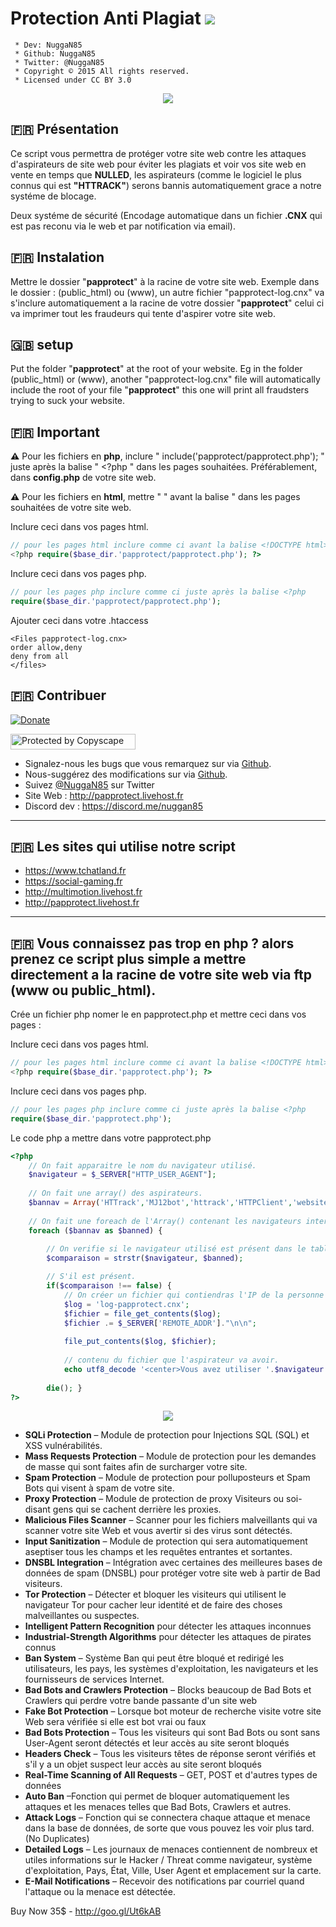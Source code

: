 # Protection Anti Plagiat <img src="https://camo.githubusercontent.com/fe2cb3af77c3290cd9437c142662cbd08bbbc027/687474703a2f2f696d6167652e6e6f656c736861636b2e636f6d2f66696368696572732f323031352f35312f313435303130333535302d736865696c642e706e67">

```
 * Dev: NuggaN85
 * Github: NuggaN85
 * Twitter: @NuggaN85
 * Copyright © 2015 All rights reserved.
 * Licensed under CC BY 3.0
```
<center><img src="https://camo.githubusercontent.com/8311875fd722ba69ded3fb1ffc0e9b60562b6024/687474703a2f2f696d6167652e6e6f656c736861636b2e636f6d2f66696368696572732f323031362f32322f313436343838363332362d70617070726f74656374323031362e6a7067"></center>

## :fr: Présentation

Ce script vous permettra de protéger votre site web contre les attaques d'aspirateurs de site web pour éviter les plagiats et voir vos site web en vente en temps que <strong>NULLED</strong>, les aspirateurs (comme le logiciel le plus connus qui est <strong>"HTTRACK"</strong>) serons bannis automatiquement grace a notre systéme de blocage.

Deux systéme de sécurité (Encodage automatique dans un fichier <strong>.CNX</strong> qui est pas reconu via le web et par notification via email).

## :fr: Instalation

Mettre le dossier "<strong>papprotect</strong>" à la racine de votre site web. Exemple dans le dossier : (public_html) ou (www), un autre fichier "papprotect-log.cnx" va s'inclure automatiquement a la racine de votre dossier "<strong>papprotect</strong>" celui ci va imprimer tout les fraudeurs qui tente d'aspirer votre site web.

## :uk: setup

Put the folder "<strong>papprotect</strong>" at the root of your website. Eg in the folder (public_html) or (www), another "papprotect-log.cnx" file will automatically include the root of your file "<strong>papprotect</strong>" this one will print all fraudsters trying to suck your website.

## :fr: Important

<strong>:warning:</strong>
Pour les fichiers en <strong>php</strong>, inclure " include('papprotect/papprotect.php'); " juste après la balise " <?php " dans les pages souhaitées. Préférablement, dans <strong>config.php</strong> de votre site web.

<strong>:warning:</strong>
Pour les fichiers en <strong>html</strong>, mettre " <?php include('papprotect/papprotect.php'); ?> " avant la balise " <!DOCTYPE html> dans les pages souhaitées de votre site web.

Inclure ceci dans vos pages html.
```PHP
// pour les pages html inclure comme ci avant la balise <!DOCTYPE html>
<?php require($base_dir.'papprotect/papprotect.php'); ?> 
```

Inclure ceci dans vos pages php.
```PHP
// pour les pages php inclure comme ci juste après la balise <?php
require($base_dir.'papprotect/papprotect.php'); 
```

Ajouter ceci dans votre .htaccess
```
<Files papprotect-log.cnx>
order allow,deny
deny from all
</files>
```

## :fr: Contribuer

[![Donate](https://img.shields.io/badge/paypal-donate-yellow.svg?style=flat)](https://www.paypal.me/LudovicRose)

<a target="_blank" href="http://www.copyscape.com/"><img src="http://banners.copyscape.com/img/copyscape-banner-white-200x25.png" width="200" height="25" border="0" alt="Protected by Copyscape" title="Protected by Copyscape Plagiarism Checker - Do not copy content from this page." /></a>

- Signalez-nous les bugs que vous remarquez sur via [Github](https://github.com/NuggaN85/Protection-Anti-Plagiat/issues/1).
- Nous-suggérez des modifications sur via [Github](https://github.com/NuggaN85/Protection-Anti-Plagiat/issues/2).
- Suivez [@NuggaN85](https://twitter.com/NuggaN85) sur Twitter
- Site Web : http://papprotect.livehost.fr
- Discord dev : https://discord.me/nuggan85
  
--------------------------------------------------------------------------------------------------------------------------------------

## :fr: Les sites qui utilise notre script

- https://www.tchatland.fr
- https://social-gaming.fr
- http://multimotion.livehost.fr
- http://papprotect.livehost.fr

--------------------------------------------------------------------------------------------------------------------------------------

## :fr: Vous connaissez pas trop en php ? alors prenez ce script plus simple a mettre directement a la racine de votre site web via ftp (www ou public_html).

Crée un fichier php nomer le en papprotect.php et mettre ceci dans vos pages : 

Inclure ceci dans vos pages html.
```PHP
// pour les pages html inclure comme ci avant la balise <!DOCTYPE html>
<?php require($base_dir.'papprotect.php'); ?> 
```

Inclure ceci dans vos pages php.
```PHP
// pour les pages php inclure comme ci juste après la balise <?php
require($base_dir.'papprotect.php'); 
```

Le code php a mettre dans votre papprotect.php

```PHP
<?php
    // On fait apparaitre le nom du navigateur utilisé.
    $navigateur = $_SERVER["HTTP_USER_AGENT"];
	
    // On fait une array() des aspirateurs.
    $bannav = Array('HTTrack','MJ12bot','httrack','HTTPClient','websitecopier','webcopier');
    
    // On fait une foreach de l'Array() contenant les navigateurs interdits.
    foreach ($bannav as $banned) { 
	
        // On verifie si le navigateur utilisé est présent dans le tableau array().
        $comparaison = strstr($navigateur, $banned);

        // S'il est présent.
        if($comparaison !== false) {
            // On créer un fichier qui contiendras l'IP de la personne qui a aspirer notre site.
            $log = 'log-papprotect.cnx';
            $fichier = file_get_contents($log);
            $fichier .= $_SERVER['REMOTE_ADDR']."\n\n";
            
            file_put_contents($log, $fichier);
            
            // contenu du fichier que l'aspirateur va avoir.
            echo utf8_decode '<center>Vous avez utiliser '.$navigateur.' et a été bloquer part notre systéme de sécurité.</center>';
           
        die(); } 
?>

```

<center><img src="https://camo.githubusercontent.com/7ee6ae4ef352b22e7cad4919f4dd4246b6454610/68747470733a2f2f696d6167652d63632e73332e656e7661746f2e636f6d2f66696c65732f3138383634313831392f436f7665722d6d696e2e6a7067"></center>

<ul>
<li>
<strong>SQLi Protection</strong> – Module de protection pour Injections SQL (SQL) et XSS vulnérabilités.</li>
<li>
<strong>Mass Requests Protection</strong> – Module de protection pour les demandes de masse qui sont faites afin de surcharger votre site.</li>
<li>
<strong>Spam Protection</strong> – Module de protection pour polluposteurs et Spam Bots qui visent à spam de votre site.</li>
<li>
<strong>Proxy Protection</strong> – Module de protection de proxy Visiteurs ou soi-disant gens qui se cachent derrière les proxies.</li>
<li>
<strong>Malicious Files Scanner</strong> – Scanner pour les fichiers malveillants qui va scanner votre site Web et vous avertir si des virus sont détectés.</li>
<li>
<strong>Input Sanitization</strong> – Module de protection qui sera automatiquement aseptiser tous les champs et les requêtes entrantes et sortantes.</li>
<li>
<strong>DNSBL Integration</strong> – Intégration avec certaines des meilleures bases de données de spam (DNSBL) pour protéger votre site web à partir de Bad visiteurs.</li>
<li>
<strong>Tor Protection</strong> – Détecter et bloquer les visiteurs qui utilisent le navigateur Tor pour cacher leur identité et de faire des choses malveillantes ou suspectes.</li>
<li>
<strong>Intelligent Pattern Recognition</strong> pour détecter les attaques inconnues</li>
<li>
<strong>Industrial-Strength Algorithms</strong> pour détecter les attaques de pirates connus</li>
<li>
<strong>Ban System</strong> – Système Ban qui peut être bloqué et redirigé les utilisateurs, les pays, les systèmes d'exploitation, les navigateurs et les fournisseurs de services Internet.</li>
<li>
<strong>Bad Bots and Crawlers Protection</strong> – Blocks beaucoup de Bad Bots et Crawlers qui perdre votre bande passante d'un site web </li>
<li>
<strong>Fake Bot Protection</strong> – Lorsque bot moteur de recherche visite votre site Web sera vérifiée si elle est bot vrai ou faux</li>
<li>
<strong>Bad Bots Protection</strong> – Tous les visiteurs qui sont Bad Bots ou sont sans User-Agent seront détectés et leur accès au site seront bloqués</li>
<li>
<strong>Headers Check</strong> – Tous les visiteurs têtes de réponse seront vérifiés et s'il y a un objet suspect leur accès au site seront bloqués</li>
<li>
<strong>Real-Time Scanning of All Requests</strong> – GET, POST et d'autres types de données</li>
<li>
<strong>Auto Ban</strong> –Fonction qui permet de bloquer automatiquement les attaques et les menaces telles que Bad Bots, Crawlers et autres.</li>
<li>
<strong>Attack Logs</strong> – Fonction qui se connectera chaque attaque et menace dans la base de données, de sorte que vous pouvez les voir plus tard. (No Duplicates)</li>
<li>
<strong>Detailed Logs</strong> – Les journaux de menaces contiennent de nombreux et utiles informations sur le Hacker / Threat comme navigateur, système d'exploitation, Pays, État, Ville, User Agent et emplacement sur la carte.</li>
<li>
<strong>E-Mail Notifications</strong> – Recevoir des notifications par courriel quand l'attaque ou la menace est détectée.</li>
</ul>

Buy Now 35$ - http://goo.gl/Ut6kAB

